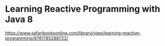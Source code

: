 # Learning Reactive Programming with Java 8

https://www.safaribooksonline.com/library/view/learning-reactive-programming/9781785288722/
